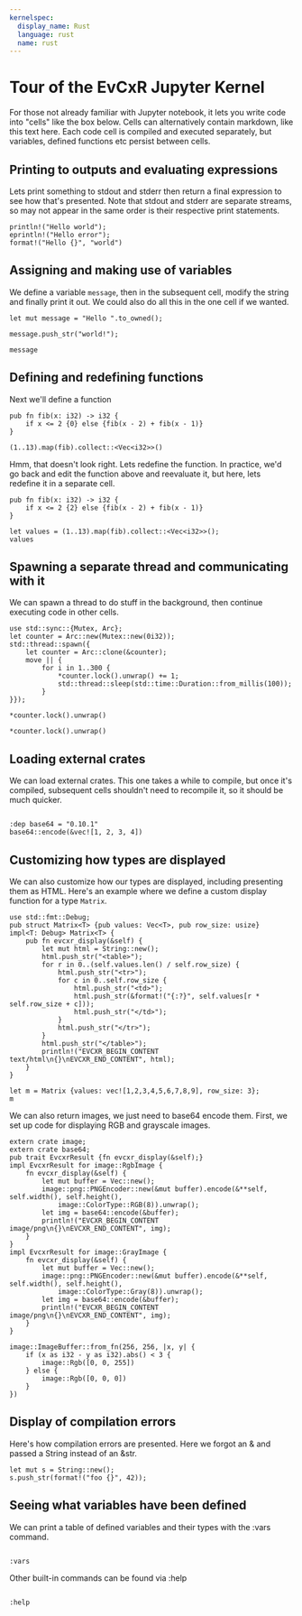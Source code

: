 ```yaml
---
kernelspec:
  display_name: Rust
  language: rust
  name: rust
---
```


# Tour of the EvCxR Jupyter Kernel
For those not already familiar with Jupyter notebook, it lets you write code into "cells" like the box below. Cells can alternatively contain markdown, like this text here. Each code cell is compiled and executed separately, but variables, defined functions etc persist between cells.

## Printing to outputs and evaluating expressions
Lets print something to stdout and stderr then return a final expression to see how that's presented. Note that stdout and stderr are separate streams, so may not appear in the same order is their respective print statements.

```{code-cell}
println!("Hello world");
eprintln!("Hello error");
format!("Hello {}", "world")
```

## Assigning and making use of variables
We define a variable `message`, then in the subsequent cell, modify the string and finally print it out. We could also do all this in the one cell if we wanted.

```{code-cell}
let mut message = "Hello ".to_owned();
```

```{code-cell}
message.push_str("world!");
```

```{code-cell}
message
```

## Defining and redefining functions
Next we'll define a function

```{code-cell}
pub fn fib(x: i32) -> i32 {
    if x <= 2 {0} else {fib(x - 2) + fib(x - 1)}
}
```

```{code-cell}
(1..13).map(fib).collect::<Vec<i32>>()
```

Hmm, that doesn't look right. Lets redefine the function. In practice, we'd go back and edit the function above and reevaluate it, but here, lets redefine it in a separate cell.

```{code-cell}
pub fn fib(x: i32) -> i32 {
    if x <= 2 {2} else {fib(x - 2) + fib(x - 1)}
}
```

```{code-cell}
let values = (1..13).map(fib).collect::<Vec<i32>>();
values
```

## Spawning a separate thread and communicating with it
We can spawn a thread to do stuff in the background, then continue executing code in other cells.

```{code-cell}
use std::sync::{Mutex, Arc};
let counter = Arc::new(Mutex::new(0i32));
std::thread::spawn({
    let counter = Arc::clone(&counter);
    move || {
        for i in 1..300 {
            *counter.lock().unwrap() += 1;
            std::thread::sleep(std::time::Duration::from_millis(100));
        }
}});
```

```{code-cell}
*counter.lock().unwrap()
```

```{code-cell}
*counter.lock().unwrap()
```

## Loading external crates
We can load external crates. This one takes a while to compile, but once it's compiled, subsequent cells shouldn't need to recompile it, so it should be much quicker.

```{code-cell}

:dep base64 = "0.10.1"
base64::encode(&vec![1, 2, 3, 4])
```

## Customizing how types are displayed
We can also customize how our types are displayed, including presenting them as HTML. Here's an example where we define a custom display function for a type `Matrix`.

```{code-cell}
use std::fmt::Debug;
pub struct Matrix<T> {pub values: Vec<T>, pub row_size: usize}
impl<T: Debug> Matrix<T> {
    pub fn evcxr_display(&self) {
        let mut html = String::new();
        html.push_str("<table>");
        for r in 0..(self.values.len() / self.row_size) {
            html.push_str("<tr>");
            for c in 0..self.row_size {
                html.push_str("<td>");
                html.push_str(&format!("{:?}", self.values[r * self.row_size + c]));
                html.push_str("</td>");
            }
            html.push_str("</tr>");            
        }
        html.push_str("</table>");
        println!("EVCXR_BEGIN_CONTENT text/html\n{}\nEVCXR_END_CONTENT", html);
    }
}
```

```{code-cell}
let m = Matrix {values: vec![1,2,3,4,5,6,7,8,9], row_size: 3};
m
```

We can also return images, we just need to base64 encode them. First, we set up code for displaying RGB and grayscale images.

```{code-cell}
extern crate image;
extern crate base64;
pub trait EvcxrResult {fn evcxr_display(&self);}
impl EvcxrResult for image::RgbImage {
    fn evcxr_display(&self) {
        let mut buffer = Vec::new();
        image::png::PNGEncoder::new(&mut buffer).encode(&**self, self.width(), self.height(),
            image::ColorType::RGB(8)).unwrap();
        let img = base64::encode(&buffer);
        println!("EVCXR_BEGIN_CONTENT image/png\n{}\nEVCXR_END_CONTENT", img);        
    }
}
impl EvcxrResult for image::GrayImage {
    fn evcxr_display(&self) {
        let mut buffer = Vec::new();
        image::png::PNGEncoder::new(&mut buffer).encode(&**self, self.width(), self.height(),
            image::ColorType::Gray(8)).unwrap();
        let img = base64::encode(&buffer);
        println!("EVCXR_BEGIN_CONTENT image/png\n{}\nEVCXR_END_CONTENT", img);        
    }
}
```

```{code-cell}
image::ImageBuffer::from_fn(256, 256, |x, y| {
    if (x as i32 - y as i32).abs() < 3 {
        image::Rgb([0, 0, 255])
    } else {
        image::Rgb([0, 0, 0])
    }
})
```

## Display of compilation errors
Here's how compilation errors are presented. Here we forgot an & and passed a String instead of an &str.

```{code-cell}
let mut s = String::new();
s.push_str(format!("foo {}", 42));
```

## Seeing what variables have been defined
We can print a table of defined variables and their types with the :vars command.

```{code-cell}

:vars
```

Other built-in commands can be found via :help

```{code-cell}

:help
```

```{code-cell}

```
